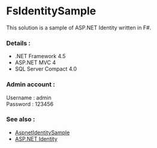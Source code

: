 # FsIdentitySample
This solution is a sample of ASP.NET Identity written in F#.

### Details :
- .NET Framework 4.5
- ASP.NET MVC 4
- SQL Server Compact 4.0

### Admin account :
Username : admin <br />
Password : 123456

### See also :
- [AspnetIdentitySample](https://github.com/rustd/AspnetIdentitySample)
- [ASP.NET Identity](http://www.asp.net/identity)
